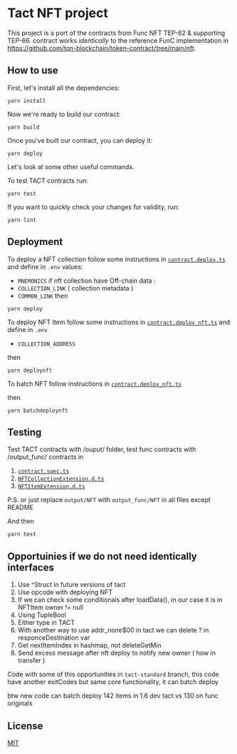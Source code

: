 # Tact NFT project

This project is a port of the contracts from Func NFT TEP-62 & supporting TEP-66.
contract works *identically* to the reference FunC implementation in https://github.com/ton-blockchain/token-contract/tree/main/nft.

## How to use

First, let's install all the dependencies:

```shell
yarn install
```

Now we're ready to build our contract:

```shell
yarn build
```

Once you've built our contract, you can deploy it:

```shell
yarn deploy
```

Let's look at some other useful commands.

To test TACT contracts run:

```shell
yarn test
```

If you want to quickly check your changes for validity, run:

```shell
yarn lint
```

## Deployment

To deploy a NFT collection follow some instructions in [`contract.deploy.ts`](./sources/contract.deploy.ts) and define in `.env` values:
- `MNEMONICS` 
if nft collection have Off-chain data : 
- `COLLECTION_LINK` ( collection metadata )
- `COMMON_LINK` 
then 
```shell 
yarn deploy
```

To deploy NFT Item follow some instructions in [`contract.deploy_nft.ts`](./sources/contract.nft_deploy.ts) and define in `.env`
- `COLLECTION_ADDRESS`

then 
```shell 
yarn deploynft
```

To batch NFT follow instructions in [`contract.deploy_nft.ts`](./sources/contract.batch_nft_deploy.ts)

then 
```shell
yarn batchdeploynft
```


## Testing

Test TACT contracts with /ouput/ folder, test func contracts with /output_func/ contracts in 
1) [`contract.spec.ts`](./sources/contract.spec.ts) 
2) [`NFTCollectionExtension.d.ts`](./sources/utils/NFTCollectionExtension.d.ts) 
3) [`NFTItemExtension.d.ts`](./sources/utils/NFTItemExtension.d.ts) 

P.S. or just replace `output/NFT` with `output_func/NFT` in all files except README

And then 

```shell 
yarn test
```

## Opportuinies if we do not need identically interfaces 
1) Use ^Struct in future versions of tact
2) Use opcode with deploying NFT 
3) If we can check some conditionals after loadData(), in our case it is in NFTItem owner != null
4) Using TupleBool 
5) Either type in TACT
6) With another way to use addr_none$00 in tact we can delete ? in responceDestination var  
7) Get nextItemIndex in hashmap, not deleteGetMin
8) Send excess message after nft deploy to notify new owner ( how in transfer )

Code with some of this opportunities in `tact-standard` branch, this code have another exitCodes but same core functionality, it can batch deploy 

btw new code can batch deploy 142 items in 1.6 dev tact vs 130 on func originals 

## License

[MIT](./LICENSE)
